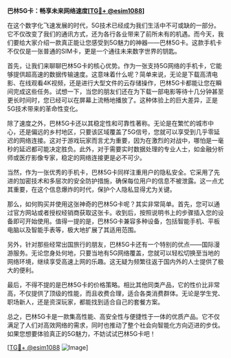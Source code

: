 **巴林5G卡：畅享未来网络速度[[TG💪+ @esim1088](https://t.me/s/esim1088)]**

在这个数字化飞速发展的时代，5G技术已经成为我们生活中不可或缺的一部分。它不仅改变了我们的通讯方式，还为各行各业带来了前所未有的机遇。而今天，我们要给大家介绍一款真正能让您感受到5G魅力的神器——巴林5G卡。这款手机卡不仅仅是一张普通的SIM卡，更是一个通往未来数字世界的钥匙。

首先，让我们来聊聊巴林5G卡的核心优势。作为一张支持5G网络的手机卡，它能够提供超高速的数据传输速度。这意味着什么呢？简单来说，无论是下载高清电影、在线观看4K视频，还是进行大型文件的云存储操作，巴林5G卡都能让您在瞬间完成这些任务。试想一下，当您的朋友们还在为下载一部电影等待十几分钟甚至更长时间时，您已经可以在屏幕上流畅地播放了。这种体验上的巨大差异，正是5G技术带来的革命性变化。

除了速度之外，巴林5G卡还以其稳定性和可靠性著称。无论是在繁忙的城市中心，还是偏远的乡村地区，只要该区域覆盖了5G信号，您就可以享受到几乎零延迟的网络连接。这对于游戏玩家而言尤为重要，因为在激烈的对战中，哪怕是一毫秒的延迟都可能决定胜负。此外，对于需要实时数据处理的专业人士，如金融分析师或医疗影像专家，稳定的网络连接更是必不可少。

当然，作为一张优秀的手机卡，巴林5G卡同样注重用户的隐私安全。它采用了先进的加密技术和多层次的安全防护措施，确保每位用户的信息不被泄露。这一点尤其重要，在这个信息爆炸的时代，保护个人隐私显得尤为关键。

那么，如何购买并使用这张神奇的巴林5G卡呢？其实非常简单。首先，您可以通过官方网站或者授权经销商获取这张卡。收到后，按照说明书上的步骤插入您的设备即可开始使用。值得一提的是，巴林5G卡兼容多种设备，包括智能手机、平板电脑以及智能手表等，极大地扩展了其适用范围。

另外，针对那些经常出国旅行的朋友，巴林5G卡还有一个特别的优点——国际漫游服务。无论您身处何地，只要当地有5G网络覆盖，您就可以轻松切换至当地的网络环境，继续享受高速上网的乐趣。这无疑为频繁往返于国内外的人士提供了极大的便利。

最后，不得不提的是巴林5G卡的价格策略。相比其他同类产品，它的性价比非常高，不仅提供了顶级的性能，而且收费合理，适合各类消费群体。无论是学生党、职场新人，还是资深玩家，都能找到适合自己的套餐方案。

总之，巴林5G卡是一款集高性能、高安全性与便捷性于一体的优质产品。它不仅满足了人们对高效网络的需求，同时也推动了整个社会向智能化方向迈进的步伐。如果您想要体验真正的5G魅力，不妨试试巴林5G卡吧！

[[TG💪+ @esim1088](https://t.me/s/esim1088) ![Image](https://i.postimg.cc/4NQfJmqS/Snipaste-2025-05-13-00-14-12.png)]